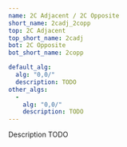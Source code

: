 ```yaml
---
name: 2C Adjacent / 2C Opposite
short_name: 2cadj_2copp
top: 2C Adjacent
top_short_name: 2cadj
bot: 2C Opposite
bot_short_name: 2copp

default_alg:
  alg: "0,0/"
  description: TODO
other_algs:
  -
    alg: "0,0/"
    description: TODO
---
```


Description TODO

